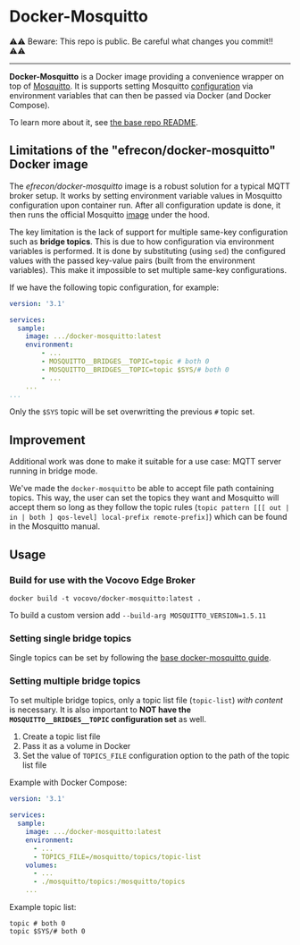 # Docker-Mosquitto

⚠️⚠️ Beware: This repo is public. Be careful what changes you commit!! ⚠️⚠️

---

**Docker-Mosquitto** is a Docker image providing a convenience wrapper on top of [Mosquitto]. It is supports setting Mosquitto [configuration] via environment variables that can then be passed via Docker (and Docker Compose).

[mosquitto]: https://eclipse.org/mosquitto
[configuration]: https://mosquitto.org/man/mosquitto-conf-5.html

To learn more about it, see [the base repo README](/core.readme.md).

## Limitations of the "efrecon/docker-mosquitto" Docker image

The _efrecon/docker-mosquitto_ image is a robust solution for a typical MQTT broker setup. It works by setting environment variable values in Mosquitto configuration upon container run. After all configuration update is done, it then runs the official Mosquitto [image] under the hood.

[image]: https://hub.docker.com/_/eclipse-mosquitto/

The key limitation is the lack of support for multiple same-key configuration such as **bridge topics**. This is due to how configuration via environment variables is performed. It is done by substituting (using `sed`) the configured values with the passed key-value pairs (built from the environment variables). This make it impossible to set multiple same-key configurations.

If we have the following topic configuration, for example:

```yaml
version: '3.1'

services:
  sample:
    image: .../docker-mosquitto:latest
    environment:
        - ...
        - MOSQUITTO__BRIDGES__TOPIC=topic # both 0
        - MOSQUITTO__BRIDGES__TOPIC=topic $SYS/# both 0
        - ...
    ...
...

```

Only the `$SYS` topic will be set overwritting the previous `#` topic set.

## Improvement

Additional work was done to make it suitable for a use case: MQTT server running in bridge mode.

We've made the `docker-mosquitto` be able to accept file path containing topics. This way, the user can set the topics they want and Mosquitto will accept them so long as they follow the topic rules (`topic pattern [[[ out | in | both ] qos-level] local-prefix remote-prefix]`) which can be found in the Mosquitto manual.

## Usage

### Build for use with the Vocovo Edge Broker

```shell
docker build -t vocovo/docker-mosquitto:latest .
```

To build a custom version add `--build-arg MOSQUITTO_VERSION=1.5.11`

### Setting single bridge topics

Single topics can be set by following the [base docker-mosquitto guide](/core.readme.md#using-from-compose).

### Setting multiple bridge topics

To set multiple bridge topics, only a topic list file (`topic-list`) _with content_ is necessary. It is also important to **NOT have the `MOSQUITTO__BRIDGES__TOPIC` configuration set** as well.

1. Create a topic list file
2. Pass it as a volume in Docker
3. Set the value of `TOPICS_FILE` configuration option to the path of the topic list file

Example with Docker Compose:

```yaml
version: '3.1'

services:
  sample:
    image: .../docker-mosquitto:latest
    environment:
      - ...
      - TOPICS_FILE=/mosquitto/topics/topic-list
    volumes:
      - ...
      - ./mosquitto/topics:/mosquitto/topics
    ...
```

Example topic list:

```
topic # both 0
topic $SYS/# both 0
```
